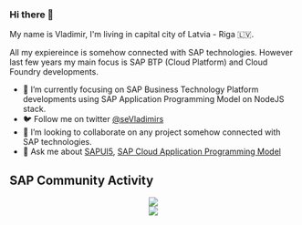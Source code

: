 ### Hi there 👋

My name is Vladimir, I'm living in capital city of Latvia - Riga 🇱🇻.

All my expiereince is somehow connected with SAP technologies. However last few years my main focus is SAP BTP (Cloud Platform) and Cloud Foundry developments.

- 🥇 I’m currently focusing on SAP Business Technology Platform developments using SAP Application Programming Model on NodeJS stack. 
- 🐦 Follow me on twitter [@seVladimirs](https://twitter.com/seVladimirs)
- 👯 I’m looking to collaborate on any project somehow connected with SAP technologies.
- 💬 Ask me about [SAPUI5](https://ui5.sap.com/), [SAP Cloud Application Programming Model](https://cap.cloud.sap)


## SAP Community Activity
<p align = "center">
<a href="https://people.sap.com/vladimirs.semikins#overview">
  <img align="center" src="https://devrel-tools-prod-scn-badges-srv.cfapps.eu10.hana.ondemand.com/activity/vladimirs.semikins" />
</a>
</br>
<a href="https://people.sap.com/thomas.jung#reputation">
  <img align="center" src="https://devrel-tools-prod-scn-badges-srv.cfapps.eu10.hana.ondemand.com/showcaseBadges/vladimirs.semikins" />
</a>
</p>

